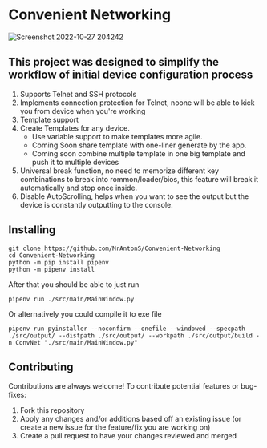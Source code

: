 # Convenient Networking
![Screenshot 2022-10-27 204242](https://user-images.githubusercontent.com/45099803/198423345-e4f4554a-bf9e-4ce9-a4bd-4ae00d444314.png)
## This project was designed to simplify the workflow of initial device configuration process
1. Supports Telnet and SSH protocols
2. Implements connection protection for Telnet, noone will be able to kick you from device when you're working
3. Template support
4. Create Templates for any device.
   * Use variable support to make templates more agile.
   * Coming Soon share template with one-liner generate by the app.
   * Coming soon combine multiple template in one big template and push it to multiple devices 
5. Universal break function, no need to memorize different key combinations to break into rommon/loader/bios, this feature will break it automatically and stop once inside.
6. Disable AutoScrolling, helps when you want to see the output but the device is constantly outputting to the console.

## Installing

```
git clone https://github.com/MrAntonS/Convenient-Networking 
cd Convenient-Networking
python -m pip install pipenv
python -m pipenv install
```

After that you should be able to just run
```
pipenv run ./src/main/MainWindow.py
```
Or alternatively you could compile it to exe file
```
pipenv run pyinstaller --noconfirm --onefile --windowed --specpath ./src/output/ --distpath ./src/output/ --workpath ./src/output/build -n ConvNet "./src/main/MainWindow.py"
```
## Contributing
Contributions are always welcome! To contribute potential features or bug-fixes:

1. Fork this repository
2. Apply any changes and/or additions based off an existing issue (or create a new issue for the feature/fix you are working on)
3. Create a pull request to have your changes reviewed and merged
